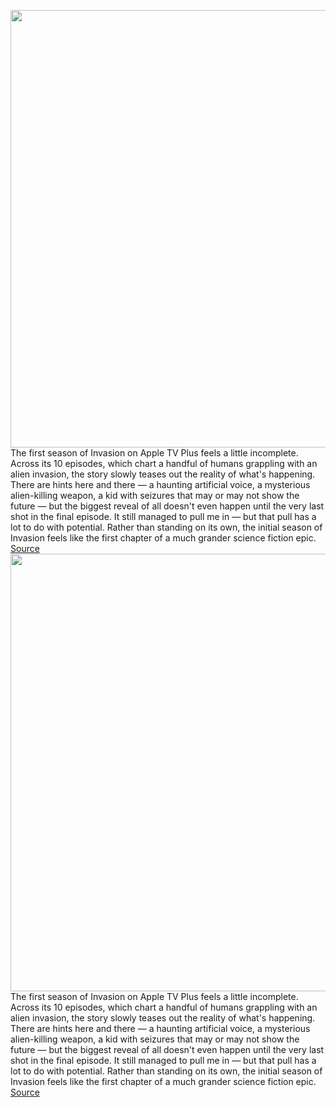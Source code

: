 <img src='https://cdn.vox-cdn.com/thumbor/bdsokY2ZrNBuITrBNbW4qqj9vAs=/0x0:3840x1918/1200x800/filters:focal(1613x652:2227x1266)/cdn.vox-cdn.com/uploads/chorus_image/image/70258627/Invasion_Photo_011006.0.jpg' width='700px' /><br/>
The first season of Invasion on Apple TV Plus feels a little incomplete. Across its 10 episodes, which chart a handful of humans grappling with an alien invasion, the story slowly teases out the reality of what's happening. There are hints here and there — a haunting artificial voice, a mysterious alien-killing weapon, a kid with seizures that may or may not show the future — but the biggest reveal of all doesn't even happen until the very last shot in the final episode. It still managed to pull me in — but that pull has a lot to do with potential. Rather than standing on its own, the initial season of Invasion feels like the first chapter of a much grander science fiction epic.
<a href='https://www.theverge.com/2021/12/11/22828386/invasion-season-1-review-apple-tv-plus'> Source <a/><img src='https://cdn.vox-cdn.com/thumbor/bdsokY2ZrNBuITrBNbW4qqj9vAs=/0x0:3840x1918/1200x800/filters:focal(1613x652:2227x1266)/cdn.vox-cdn.com/uploads/chorus_image/image/70258627/Invasion_Photo_011006.0.jpg' width='700px' /><br/>
The first season of Invasion on Apple TV Plus feels a little incomplete. Across its 10 episodes, which chart a handful of humans grappling with an alien invasion, the story slowly teases out the reality of what's happening. There are hints here and there — a haunting artificial voice, a mysterious alien-killing weapon, a kid with seizures that may or may not show the future — but the biggest reveal of all doesn't even happen until the very last shot in the final episode. It still managed to pull me in — but that pull has a lot to do with potential. Rather than standing on its own, the initial season of Invasion feels like the first chapter of a much grander science fiction epic.
<a href='https://www.theverge.com/2021/12/11/22828386/invasion-season-1-review-apple-tv-plus'> Source <a/>